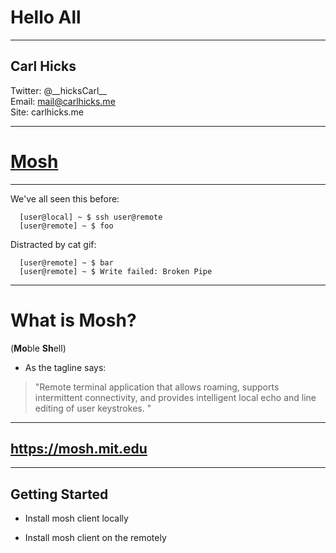 # Hello All

---

## Carl Hicks
Twitter: @\_\_hicksCarl_\_  
Email: mail@carlhicks.me  
Site: carlhicks.me  

---

# [Mosh](https://mosh.mit.edu/)  

---

We've all seen this before:  

  ```
    [user@local] ~ $ ssh user@remote
    [user@remote] ~ $ foo
  ```  

Distracted by cat gif:  

  ```
    [user@remote] ~ $ bar
    [user@remote] ~ $ Write failed: Broken Pipe
  ```

---

# What is Mosh?
(**Mo**ble **Sh**ell)  

 - As the tagline says:  

  > "Remote terminal application that allows roaming, supports intermittent connectivity, and provides intelligent local echo and line editing of user keystrokes. "

---

## https://mosh.mit.edu

---

## Getting Started

  - Install mosh client locally  

  - Install mosh client on the remotely  
